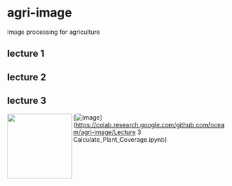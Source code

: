 # agri-image
image processing for agriculture

## lecture 1  


## lecture 2  

## lecture 3  
 <img src = "http://park.itc.u-tokyo.ac.jp/Field-Phenomics/ninolab/PhenotypingTools/figures/EasyPCC1.jpg" width="150" ALIGN="left" />[![image](https://colab.research.google.com/assets/colab-badge.svg)](https://colab.research.google.com/github.com/oceam/agri-image/Lecture 3 Calculate_Plant_Coverage.ipynb) <br> 

